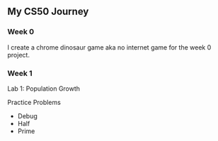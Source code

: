 ## My CS50 Journey

### Week 0

I create a chrome dinosaur game aka no internet game for the week 0 project.

### Week 1

Lab 1: Population Growth

Practice Problems

- Debug
- Half
- Prime
